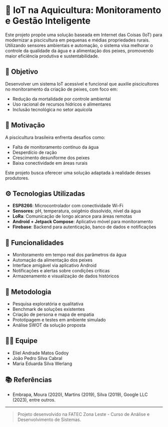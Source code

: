 # 🌊 IoT na Aquicultura: Monitoramento e Gestão Inteligente

Este projeto propõe uma solução baseada em Internet das Coisas (IoT) para modernizar a piscicultura em pequenas e médias propriedades rurais. Utilizando sensores ambientais e automação, o sistema visa melhorar o controle da qualidade da água e a alimentação dos peixes, promovendo maior eficiência produtiva e sustentabilidade.

## 📌 Objetivo

Desenvolver um sistema IoT acessível e funcional que auxilie piscicultores no monitoramento da criação de peixes, com foco em:

- Redução da mortalidade por controle ambiental
- Uso racional de recursos hídricos e alimentares
- Inclusão tecnológica no setor aquícola

## 🧠 Motivação

A piscicultura brasileira enfrenta desafios como:
- Falta de monitoramento contínuo da água
- Desperdício de ração
- Crescimento desuniforme dos peixes
- Baixa conectividade em áreas rurais

Este projeto busca oferecer uma solução adaptada à realidade desses produtores.

## ⚙️ Tecnologias Utilizadas

- **ESP8266**: Microcontrolador com conectividade Wi-Fi
- **Sensores**: pH, temperatura, oxigênio dissolvido, nível da água
- **LoRa**: Comunicação de longo alcance para áreas remotas
- **Android + Jetpack Compose**: Aplicativo móvel para monitoramento
- **Firebase**: Backend para autenticação, banco de dados e notificações

## 📱 Funcionalidades

- Monitoramento em tempo real dos parâmetros da água
- Automação da alimentação dos peixes
- Interface amigável via aplicativo Android
- Notificações e alertas sobre condições críticas
- Armazenamento e visualização de dados históricos

## 🧪 Metodologia

- Pesquisa exploratória e qualitativa
- Benchmark de soluções existentes
- Criação de persona e mapa de empatia
- Prototipagem e testes em ambiente simulado
- Análise SWOT da solução proposta

## 🧑‍🔬 Equipe

- Eliel Andrade Matos Godoy  
- João Pedro Silva Cabral  
- Maria Eduarda Silva Werlang  

## 📚 Referências

- Embrapa, Moura (2020), Martins (2019), Silva (2019), Google LLC (2023), entre outros.

---

> Projeto desenvolvido na FATEC Zona Leste - Curso de Análise e Desenvolvimento de Sistemas.
